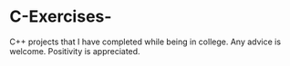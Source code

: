 # C-Exercises-
C++ projects that I have completed while being in college.
Any advice is welcome. Positivity is appreciated. 
